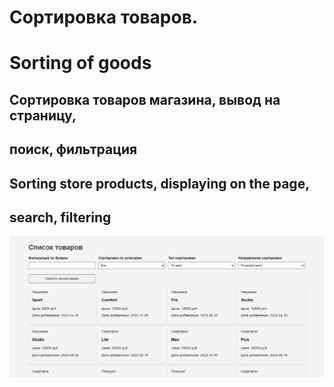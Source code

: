 # Сортировка товаров.
# Sorting of goods

## Сортировка товаров магазина, вывод на страницу, 
## поиск, фильтрация

## Sorting store products, displaying on the page, 
## search, filtering

![](./demo-bg.png)
